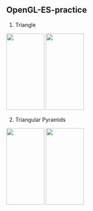 ## OpenGL-ES-practice

1. Triangle

<img src="https://user-images.githubusercontent.com/19375957/111083401-b8d86780-8550-11eb-80f9-871a2402333e.png" width="100" height="200">

<img src="https://user-images.githubusercontent.com/19375957/111083780-7879e900-8552-11eb-98c1-33f3ea5533f9.gif" width="100" height="200">  




2. Triangular Pyramids

<img src="https://user-images.githubusercontent.com/19375957/111083425-e9200600-8550-11eb-986f-a1fe061cba5c.png" width="100" height="200">

<img src="https://user-images.githubusercontent.com/19375957/111083819-af4fff00-8552-11eb-9f65-48b4c0b7152f.gif" width="100" height="200">
